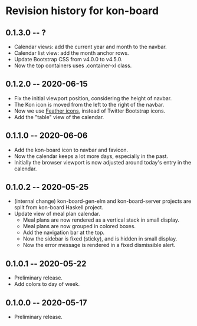 # Revision history for kon-board

## 0.1.3.0  -- ?

* Calendar views: add the current year and month to the navbar.
* Calendar list view: add the month anchor rows.
* Update Bootstrap CSS from v4.0.0 to v4.5.0.
* Now the top containers uses .container-xl class.

## 0.1.2.0  -- 2020-06-15

* Fix the initial viewport position, considering the height of navbar.
* The Kon icon is moved from the left to the right of the navbar.
* Now we use [Feather icons](https://feathericons.com/), instead of Twitter Bootstrap icons.
* Add the "table" view of the calendar.


## 0.1.1.0  -- 2020-06-06

* Add the kon-board icon to navbar and favicon.
* Now the calendar keeps a lot more days, especially in the past.
* Initially the browser viewport is now adjusted around today's entry in the calendar.

## 0.1.0.2  -- 2020-05-25

* (internal change) kon-board-gen-elm and kon-board-server projects
  are split from kon-board Haskell project.
* Update view of meal plan calendar.
  * Meal plans are now rendered as a vertical stack in small display.
  * Meal plans are now grouped in colored boxes.
  * Add the navigation bar at the top.
  * Now the sidebar is fixed (sticky), and is hidden in small display.
  * Now the error message is rendered in a fixed dismissible alert.


## 0.1.0.1  -- 2020-05-22

* Preliminary release.
* Add colors to day of week.

## 0.1.0.0  -- 2020-05-17

* Preliminary release.
